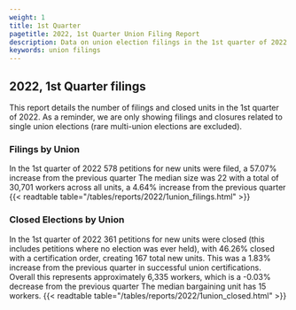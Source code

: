 ```yaml
---
weight: 1
title: 1st Quarter
pagetitle: 2022, 1st Quarter Union Filing Report
description: Data on union election filings in the 1st quarter of 2022
keywords: union filings
---
```


## 2022, 1st Quarter filings

This report details the number of filings and closed units in the 1st quarter of 2022. As a reminder, we are only showing filings and closures related to single union elections (rare multi-union elections are excluded).

### Filings by Union
In the 1st quarter of 2022 578 petitions for new units were filed, a 57.07% increase from the previous quarter The median size was 22 with a total of 30,701 workers across all units, a 4.64% increase from the previous quarter
{{< readtable table="/tables/reports/2022/1union_filings.html" >}}

### Closed Elections by Union
In the 1st quarter of 2022 361 petitions for new units were closed (this includes petitions where no election was ever held), with 46.26% closed with a certification order, creating 167 total new units. This was a 1.83% increase from the previous quarter in successful union certifications. Overall this represents approximately 6,335 workers, which is a -0.03% decrease from the previous quarter The median bargaining unit has 15 workers.
{{< readtable table="/tables/reports/2022/1union_closed.html" >}}

